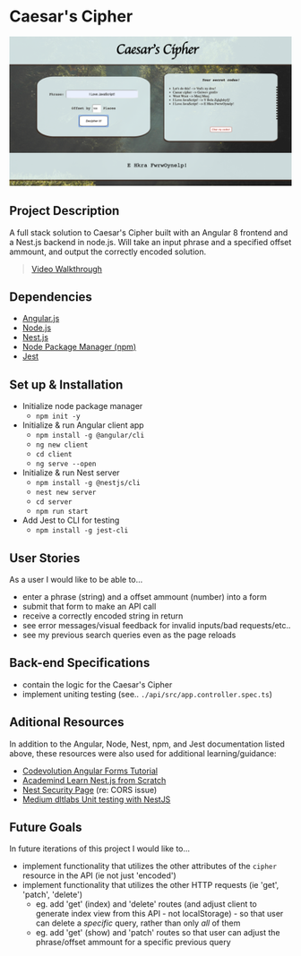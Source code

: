 # Caesar's Cipher

![](screenshot.png)

## Project Description
A full stack solution to Caesar's Cipher built with an Angular 8 frontend and a Nest.js backend in node.js.  Will take an input phrase and a specified offset ammount, and output the correctly encoded solution.
> [Video Walkthrough](https://youtu.be/dyulhdCT8Mo)

## Dependencies
* [Angular.js](https://angular.io/guide/setup-local)
* [Node.js](https://nodejs.org/es/docs/)
* [Nest.js](https://docs.nestjs.com/)
* [Node Package Manager (npm)](https://docs.npmjs.com/)
* [Jest](https://jestjs.io/docs/en/getting-started.html)

## Set up & Installation
* Initialize node package manager
  - `npm init -y`
* Initialize & run Angular client app
  - `npm install -g @angular/cli`
  - `ng new client`
  - `cd client`
  - `ng serve --open`
* Initialize & run Nest server
  - `npm install -g @nestjs/cli`
  - `nest new server`
  - `cd server`
  - `npm run start`
* Add Jest to CLI for testing
  - `npm install -g jest-cli`

## User Stories
As a user I would like to be able to...
* enter a phrase (string) and a offset ammount (number) into a form
* submit that form to make an API call
* receive a correctly encoded string in return
* see error messages/visual feedback for invalid inputs/bad requests/etc..
* see my previous search queries even as the page reloads

## Back-end Specifications
* contain the logic for the Caesar's Cipher
* implement uniting testing (see.. `./api/src/app.controller.spec.ts`)

## Aditional Resources
In addition to the Angular, Node, Nest, npm, and Jest documentation listed above, these resources were also used for additional learning/guidance:
* [Codevolution Angular Forms Tutorial](https://www.youtube.com/watch?v=nGr3C3wbh9c&list=PLC3y8-rFHvwhwL-XH04cHOpJnkgRKykFi)
* [Academind Learn Nest.js from Scratch](https://www.youtube.com/watch?v=F_oOtaxb0L8)
* [Nest Security Page](https://docs.nestjs.com/techniques/security) (re: CORS issue)
* [Medium dltlabs Unit testing with NestJS](https://medium.com/@dltlabs/unit-testing-jest-with-nestjs-b5b043ac5598)

## Future Goals
In future iterations of this project I would like to...
* implement functionality that utilizes the other attributes of the `cipher` resource in the API (ie not just 'encoded')
* implement functionality that utilizes the other HTTP requests (ie 'get', 'patch', 'delete')
  - eg. add 'get' (index) and 'delete' routes (and adjust client to generate index view from this API - not localStorage) - so that user can delete a *specific* query, rather than only *all* of them
  - eg. add 'get' (show) and 'patch' routes so that user can adjust the phrase/offset ammount for a specific previous query

